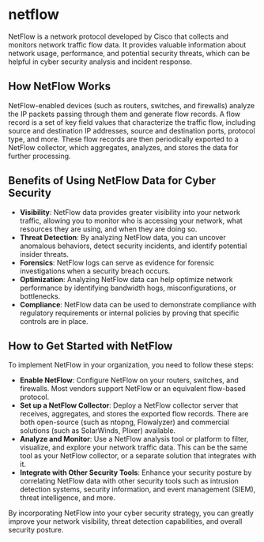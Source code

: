 # netflow

NetFlow is a network protocol developed by Cisco that collects and monitors network traffic flow data. It provides valuable information about network usage, performance, and potential security threats, which can be helpful in cyber security analysis and incident response.

## How NetFlow Works

NetFlow-enabled devices (such as routers, switches, and firewalls) analyze the IP packets passing through them and generate flow records. A flow record is a set of key field values that characterize the traffic flow, including source and destination IP addresses, source and destination ports, protocol type, and more. These flow records are then periodically exported to a NetFlow collector, which aggregates, analyzes, and stores the data for further processing.

## Benefits of Using NetFlow Data for Cyber Security

- **Visibility**: NetFlow data provides greater visibility into your network traffic, allowing you to monitor who is accessing your network, what resources they are using, and when they are doing so.
- **Threat Detection**: By analyzing NetFlow data, you can uncover anomalous behaviors, detect security incidents, and identify potential insider threats.
- **Forensics**: NetFlow logs can serve as evidence for forensic investigations when a security breach occurs.
- **Optimization**: Analyzing NetFlow data can help optimize network performance by identifying bandwidth hogs, misconfigurations, or bottlenecks.
- **Compliance**: NetFlow data can be used to demonstrate compliance with regulatory requirements or internal policies by proving that specific controls are in place.

## How to Get Started with NetFlow

To implement NetFlow in your organization, you need to follow these steps:

- **Enable NetFlow**: Configure NetFlow on your routers, switches, and firewalls. Most vendors support NetFlow or an equivalent flow-based protocol.
- **Set up a NetFlow Collector**: Deploy a NetFlow collector server that receives, aggregates, and stores the exported flow records. There are both open-source (such as ntopng, Flowalyzer) and commercial solutions (such as SolarWinds, Plixer) available.
- **Analyze and Monitor**: Use a NetFlow analysis tool or platform to filter, visualize, and explore your network traffic data. This can be the same tool as your NetFlow collector, or a separate solution that integrates with it.
- **Integrate with Other Security Tools**: Enhance your security posture by correlating NetFlow data with other security tools such as intrusion detection systems, security information, and event management (SIEM), threat intelligence, and more.

By incorporating NetFlow into your cyber security strategy, you can greatly improve your network visibility, threat detection capabilities, and overall security posture.
